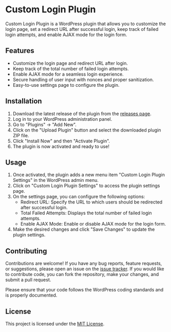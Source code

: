 # Custom Login Plugin

Custom Login Plugin is a WordPress plugin that allows you to customize the login page, set a redirect URL after successful login, keep track of failed login attempts, and enable AJAX mode for the login form.

## Features

- Customize the login page and redirect URL after login.
- Keep track of the total number of failed login attempts.
- Enable AJAX mode for a seamless login experience.
- Secure handling of user input with nonces and proper sanitization.
- Easy-to-use settings page to configure the plugin.

## Installation

1. Download the latest release of the plugin from the [releases page](https://github.com/hermanzuiakov/custom-login-plugin/releases).
2. Log in to your WordPress administration panel.
3. Go to "Plugins" -> "Add New".
4. Click on the "Upload Plugin" button and select the downloaded plugin ZIP file.
5. Click "Install Now" and then "Activate Plugin".
6. The plugin is now activated and ready to use!

## Usage

1. Once activated, the plugin adds a new menu item "Custom Login Plugin Settings" in the WordPress admin menu.
2. Click on "Custom Login Plugin Settings" to access the plugin settings page.
3. On the settings page, you can configure the following options:
   - Redirect URL: Specify the URL to which users should be redirected after successful login.
   - Total Failed Attempts: Displays the total number of failed login attempts.
   - Enable AJAX Mode: Enable or disable AJAX mode for the login form.
4. Make the desired changes and click "Save Changes" to update the plugin settings.

## Contributing

Contributions are welcome! If you have any bug reports, feature requests, or suggestions, please open an issue on the [issue tracker](https://github.com/hermanzuiakov/custom-login-plugin/issues). If you would like to contribute code, you can fork the repository, make your changes, and submit a pull request.

Please ensure that your code follows the WordPress coding standards and is properly documented.

## License

This project is licensed under the [MIT License](LICENSE).
